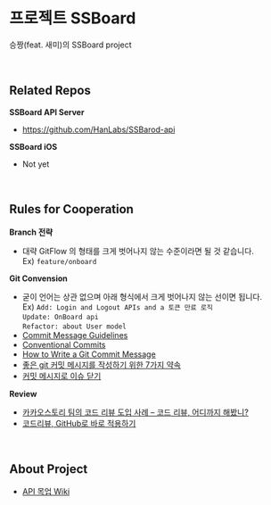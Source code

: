 # 프로젝트 SSBoard 

승짱(feat. 새미)의 SSBoard project

<br>

## Related Repos

**SSBoard API Server**
* https://github.com/HanLabs/SSBarod-api

**SSBoard iOS**
* Not yet

<br>

## Rules for Cooperation

**Branch 전략**
* 대략 GitFlow 의 형태를 크게 벗어나지 않는 수준이라면 될 것 같습니다.<br>
Ex) `feature/onboard`

**Git Convension**
* 굳이 언어는 상관 없으며 아래 형식에서 크게 벗어나지 않는 선이면 됩니다.<br>
Ex) `Add: Login and Logout APIs and a 토큰 만료 로직`<br>
`Update: OnBoard api`<br>
`Refactor: about User model`<br>
* [Commit Message Guidelines](https://gist.github.com/robertpainsi/b632364184e70900af4ab688decf6f53)
* [Conventional Commits](https://www.conventionalcommits.org/en/v1.0.0-beta.3/#summary)
* [How to Write a Git Commit Message](https://chris.beams.io/posts/git-commit/)
* [좋은 git 커밋 메시지를 작성하기 위한 7가지 약속](https://meetup.toast.com/posts/106)
* [커밋 메시지로 이슈 닫기](http://minsone.github.io/git/github-commits-closing-issues-via-commit-messages)

**Review**
* [카카오스토리 팀의 코드 리뷰 도입 사례 – 코드 리뷰, 어디까지 해봤니?](https://tech.kakao.com/2016/02/04/code-review/)
* [코드리뷰, GitHub로 바로 적용하기](https://academy.realm.io/kr/posts/codereview-howto/)

<br>

## About Project
* [API 목업 Wiki](https://github.com/HanLabs/SSBoard-project/wiki/API-목업)
